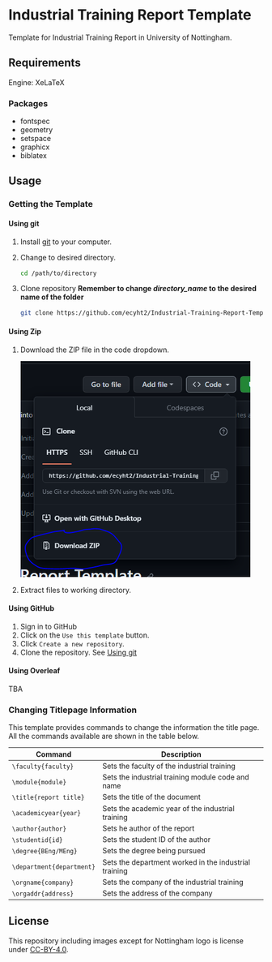 # Industrial Training Report Template

Template for Industrial Training Report in University of Nottingham.

## Requirements

Engine: XeLaTeX

### Packages

- fontspec
- geometry
- setspace
- graphicx
- biblatex

## Usage

### Getting the Template

#### Using git

1. Install [git](https://git-scm.com/) to your computer.
2. Change to desired directory.

    ```sh
    cd /path/to/directory
    ```

3. Clone repository **Remember to change _directory\_name_ to the desired name of the folder**

    ```sh
    git clone https://github.com/ecyht2/Industrial-Training-Report-Template.git directory_name
    ```

#### Using Zip

1. Download the ZIP file in the code dropdown.

    ![Image of ZIP file download](readme_img/download-zip.png)

2. Extract files to working directory.

#### Using GitHub

1. Sign in to GitHub
2. Click on the `Use this template` button.
3. Click `Create a new repository`.
4. Clone the repository. See [Using git](https://github.com/ecyht2/Industrial-Training-Report-Template#using-git)

#### Using Overleaf

TBA

### Changing Titlepage Information

This template provides commands to change the information the title page. All the commands available are shown in the table below.

| Command                   | Description                                           |
|---------------------------|-------------------------------------------------------|
| `\faculty{faculty}`       | Sets the faculty of the industrial training           |
| `\module{module}`         | Sets the industrial training module code and name     |
| `\title{report title}`    | Sets the title of the document                        |
| `\academicyear{year}`     | Sets the academic year of the industrial training     |
| `\author{author}`         | Sets he author of the report                          |
| `\studentid{id}`          | Sets the student ID of the author                     |
| `\degree{BEng/MEng}`      | Sets the degree being pursued                         |
| `\department{department}` | Sets the department worked in the industrial training |
| `\orgname{company}`       | Sets the company of the industrial training           |
| `\orgaddr{address}`       | Sets the address of the company                       |

## License

This repository including images except for Nottingham logo is license under [CC-BY-4.0](https://creativecommons.org/licenses/by/4.0/).
